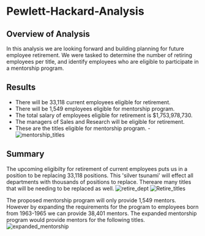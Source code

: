 # Pewlett-Hackard-Analysis
## Overview of Analysis

In this analysis we are looking forward and building planning for future employee retirement. We were tasked to determine the number of retiring employees per title, and identify employees who are eligible to participate in a mentorship program. 

## Results

- There will be 33,118 current employees eligible for retirement.
- There will be 1,549 employees eligible for mentorship program.
- The total salary of employees eligible for retirement is $1,753,978,730.
- The managers of Sales and Research will be eligible for retirement.
- These are the titles eligible for mentorship program.
-![mentorship_titles](https://user-images.githubusercontent.com/80363261/116803565-7eb22d80-aade-11eb-869e-d380b3b1257e.png)

## Summary

The upcoming eligibilty for retirement of current employees puts us in a position to be replacing 33,118 positions. This 'silver tsunami' will effect all departments with thousands of positions to replace. Thereare many titles that will be needing to be replaced as well.
![retire_dept](https://user-images.githubusercontent.com/80363261/116803571-88d42c00-aade-11eb-94ad-d1d8228a2ee0.png)
![Retire_titles](https://user-images.githubusercontent.com/80363261/116803573-8a9def80-aade-11eb-8104-28ba19585d6d.png)

The proposed mentorship program will only provide 1,549 mentors. However by expanding the requirements for the program to employees born from 1963-1965 we can provide 38,401 mentors. The expanded mentorship program would provide mentors for the following titles.
![expanded_mentorship](https://user-images.githubusercontent.com/80363261/116803576-8eca0d00-aade-11eb-9839-972219dd0b78.png)


